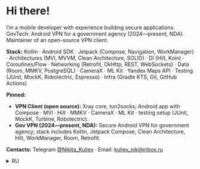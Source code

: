 # Hi there!

I’m a mobile developer with experience building secure applications.  
GovTech: Android VPN for a government agency (2024—present, NDA). Maintainer of an open-source VPN client.

**Stack:** Kotlin · Android SDK · Jetpack (Compose, Navigation, WorkManager) · Architectures (MVI, MVVM, Clean Architecture, SOLID) · DI (Hilt, Koin) · Coroutines/Flow · Networking (Retrofit, OkHttp, REST, WebSockets) · Data (Room, MMKV, PostgreSQL) · CameraX · ML Kit · Yandex Maps API · Testing (JUnit, MockK, Robolectric, Espresso) · Infra (Gradle KTS, Git, GitHub Actions)

**Pinned:**  
- **VPN Client (open source):** Xray core, tun2socks; Android app with Compose · MVI · Hilt · MMKV · CameraX · ML Kit · testing setup (JUnit, MockK, Turbine, Robolectric).  
- **Gov VPN (2024—present, NDA):** Secure Android VPN for government agency; stack includes Kotlin, Jetpack Compose, Clean Architecture, Hilt, WorkManager, Room, Retrofit.

**Contacts:** Telegram [@Nikita_Kuliev](https://t.me/Nikita_Kuliev) · Email: kuliev_nik@inbox.ru

<details>
  <summary>RU</summary>

Я мобильный разработчик с опытом создания защищённых приложений.  
Опыт: VPN для госорганов (Android, 2024—н.в., NDA). Поддерживаю open-source VPN-клиент.

**Стек:** Kotlin · Android SDK · Jetpack (Compose, Navigation, WorkManager) · Архитектуры (MVI, MVVM, Clean Architecture, SOLID) · DI (Hilt, Koin) · Coroutines/Flow · Сеть (Retrofit, OkHttp, REST, WebSockets) · Данные (Room, MMKV, PostgreSQL) · CameraX · ML Kit · Yandex Maps API · Тестирование (JUnit, MockK, Robolectric, Espresso) · Инфра (Gradle KTS, Git, GitHub Actions)

**Pinned:**  
- **VPN-клиент (open source):** Xray core, tun2socks; Android-приложение с Compose · MVI · Hilt · MMKV · CameraX · ML Kit · тестами (JUnit, MockK, Turbine, Robolectric).  
- **Gov VPN (2024—н.в., NDA):** защищённое VPN-приложение для госорганов; стек — Kotlin, Jetpack Compose, Clean Architecture, Hilt, WorkManager, Room, Retrofit.

**Контакты:** Telegram [@Nikita_Kuliev](https://t.me/Nikita_Kuliev) · Email: kuliev_nik@inbox.ru
</details>
